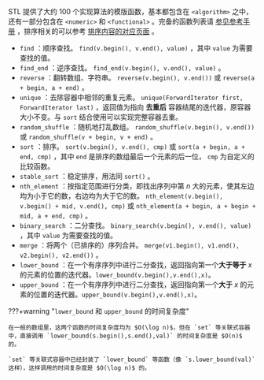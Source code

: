 STL 提供了大约 100 个实现算法的模版函数，基本都包含在 `<algorithm>` 之中，还有一部分包含在 `<numeric>` 和 `<functional>` 。完备的函数列表请 [参见参考手册](https://zh.cppreference.com/w/cpp/algorithm) ，排序相关的可以参考 [排序内容的对应页面](../../basic/stl-sort.md) 。

-    `find` ：顺序查找。 `find(v.begin(), v.end(), value)` ，其中 `value` 为需要查找的值。
-    `find_end` ：逆序查找。 `find_end(v.begin(), v.end(), value)` 。
-    `reverse` ：翻转数组、字符串。 `reverse(v.begin(), v.end())` 或 `reverse(a + begin, a + end)` 。
-    `unique` ：去除容器中相邻的重复元素。 `unique(ForwardIterator first, ForwardIterator last)` ，返回值为指向 **去重后** 容器结尾的迭代器，原容器大小不变。与 `sort` 结合使用可以实现完整容器去重。
-    `random_shuffle` ：随机地打乱数组。 `random_shuffle(v.begin(), v.end())` 或 `random_shuffle(v + begin, v + end)` 。
-    `sort` ：排序。 `sort(v.begin(), v.end(), cmp)` 或 `sort(a + begin, a + end, cmp)` ，其中 `end` 是排序的数组最后一个元素的后一位， `cmp` 为自定义的比较函数。
-    `stable_sort` ：稳定排序，用法同 `sort()` 。
-    `nth_element` ：按指定范围进行分类，即找出序列中第 $n$ 大的元素，使其左边均为小于它的数，右边均为大于它的数。 `nth_element(v.begin(), v.begin() + mid, v.end(), cmp)` 或 `nth_element(a + begin, a + begin + mid, a + end, cmp)` 。
-    `binary_search` ：二分查找。 `binary_search(v.begin(), v.end(), value)` ，其中 `value` 为需要查找的值。
-    `merge` ：将两个（已排序的）序列合并。 `merge(v1.begin(), v1.end(), v2.begin(), v2.end())` 。
-    `lower_bound` ：在一个有序序列中进行二分查找，返回指向第一个**大于等于** $x$ 的元素的位置的迭代器。`lower_bound(v.begin(),v.end(),x)`。
-    `upper_bound` ：在一个有序序列中进行二分查找，返回指向第一个**大于** $x$ 的元素的位置的迭代器。`upper_bound(v.begin(),v.end(),x)`。

???+warning "`lower_bound` 和 `upper_bound` 的时间复杂度"
    
    在一般的数组里，这两个函数的时间复杂度均为 $O(\log n)$，但在 `set` 等关联式容器中，直接调用 `lower_bound(s.begin(),s.end(),val)` 的时间复杂度是 $O(n)$ 的。
    
    `set` 等关联式容器中已经封装了 `lower_bound` 等函数（像 `s.lower_bound(val)` 这样），这样调用的时间复杂度是 $O(\log n)$ 的。

